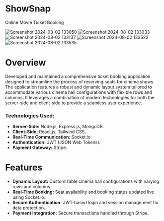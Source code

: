 # ShowSnap
Online Movie Ticket Booking

![Screenshot 2024-08-02 133050](https://github.com/user-attachments/assets/d453d901-1880-4c70-8924-a15ea9750840) ![Screenshot 2024-08-02 133033](https://github.com/user-attachments/assets/547a1fa9-5dec-434e-9f23-dbf20c65626d)
![Screenshot 2024-08-02 133137](https://github.com/user-attachments/assets/a8e98c77-8dcf-4e46-b0c8-1b3ca9a671c5)
![Screenshot 2024-08-02 133522](https://github.com/user-attachments/assets/816b755a-0967-4278-90c1-991862c404cb)
![Screenshot 2024-08-02 133535](https://github.com/user-attachments/assets/4819b739-ba47-4dfa-a677-8e738b9492a1)

# Overview
Developed and maintained a comprehensive ticket booking application designed to streamline the process of reserving seats for cinema shows. The application features a robust and dynamic layout system tailored to accommodate various cinema hall configurations with flexible rows and columns. It leverages a combination of modern technologies for both the server-side and client-side to provide a seamless user experience.
### Technologies Used:
- **Server-Side:** Node.js, Express.js, MongoDB.
- **Client-Side:** React.js, Tailwind CSS.
- **Real-Time Communication:** Socket.io
- **Authentication:** JWT (JSON Web Tokens).
- **Payment Gateway:** Stripe.
# Features
- **Dynamic Layout:** Customizable cinema hall configurations with varying rows and columns.
- **Real-Time Booking:** Seat availability and booking status updated live using Socket.io.
- **Secure Authentication:** JWT-based login and session management for data protection.
- **Payment Integration:** Secure transactions handled through Stripe.
